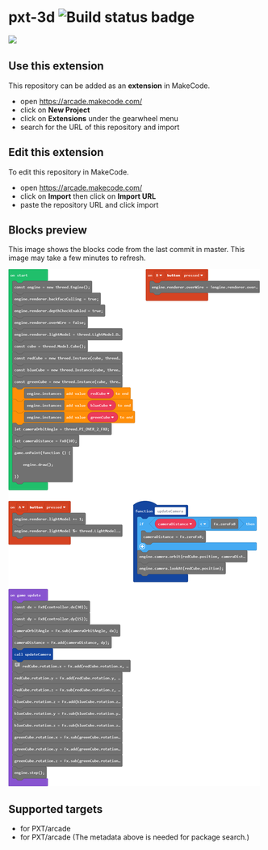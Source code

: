 # pxt-3d ![Build status badge](https://github.com/eanders-ms/pxt-3d/workflows/MakeCode/badge.svg)


![](./media/demo.gif)


## Use this extension

This repository can be added as an **extension** in MakeCode.

* open https://arcade.makecode.com/
* click on **New Project**
* click on **Extensions** under the gearwheel menu
* search for the URL of this repository and import

## Edit this extension

To edit this repository in MakeCode.

* open https://arcade.makecode.com/
* click on **Import** then click on **Import URL**
* paste the repository URL and click import

## Blocks preview

This image shows the blocks code from the last commit in master.
This image may take a few minutes to refresh.

![A rendered view of the blocks](https://github.com/eanders-ms/pxt-3d/raw/master/.makecode/blocks.png)

## Supported targets

* for PXT/arcade
* for PXT/arcade
(The metadata above is needed for package search.)

